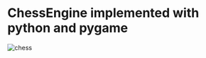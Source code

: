 # ChessEngine implemented with python and pygame
![chess](https://user-images.githubusercontent.com/82488869/155924786-f2a85fe8-242b-429c-bec3-328b09362eec.png)
